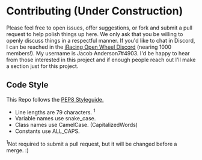 # Contributing (Under Construction)

Please feel free to open issues, offer suggestions, or fork and submit a pull request to help polish things up here. We only ask that you be willing to openly discuss things in a respectful manner. If you'd like to chat in Discord, I can be reached in the [iRacing Open Wheel Discord](https://discord.gg/UwnhM7w) (nearing 1000 members!). My username is Jacob Anderson7#4903. I'd be happy to hear from those interested in this project and if enough people reach out I'll make a section just for this project.

## Code Style

This Repo follows the [PEP8 Styleguide.](https://www.python.org/dev/peps/pep-0008/)

- Line lengths are 79 characters. <sup>1</sup>
- Variable names use snake_case.
- Class names use CamelCase. (CapitalizedWords)
- Constants use ALL_CAPS.

<sup>1</sup>Not required to submit a pull request, but it will be changed before a merge. :)
